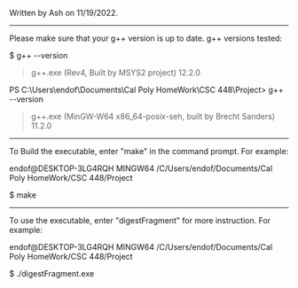 Written by Ash on 11/19/2022. 

_______________________________________________________
Please make sure that your g++ version is up to date.
g++ versions tested:

$ g++ --version
> g++.exe (Rev4, Built by MSYS2 project) 12.2.0

PS C:\Users\endof\Documents\Cal Poly HomeWork\CSC 448\Project> g++ --version
> g++.exe (MinGW-W64 x86_64-posix-seh, built by Brecht Sanders) 11.2.0

_______________________________________________________
To Build the executable, enter "make" in the command prompt. 
For example:

endof@DESKTOP-3LG4RQH MINGW64 /C/Users/endof/Documents/Cal Poly HomeWork/CSC 448/Project

$ make


_______________________________________________________
To use the executable, enter "digestFragment" for more instruction. For example:

endof@DESKTOP-3LG4RQH MINGW64 /C/Users/endof/Documents/Cal Poly HomeWork/CSC 448/Project

$ ./digestFragment.exe

